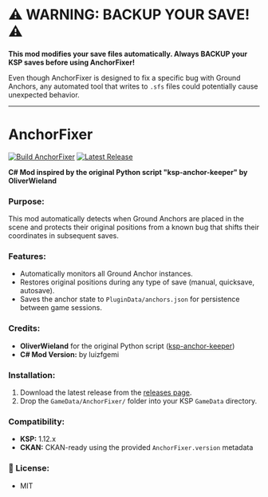 # ⚠️ WARNING: BACKUP YOUR SAVE! ⚠️

**This mod modifies your save files automatically. Always BACKUP your KSP saves before using AnchorFixer!**

Even though AnchorFixer is designed to fix a specific bug with Ground Anchors, any automated tool that writes to `.sfs` files could potentially cause unexpected behavior.

---

# AnchorFixer

[![Build AnchorFixer](https://github.com/luizfgemi/AnchorFixer/actions/workflows/build.yml/badge.svg)](https://github.com/luizfgemi/AnchorFixer/actions)
[![Latest Release](https://img.shields.io/github/v/release/luizfgemi/AnchorFixer?label=release)](https://github.com/luizfgemi/AnchorFixer/releases/latest)


**C# Mod inspired by the original Python script "ksp-anchor-keeper" by OliverWieland**

### Purpose:
This mod automatically detects when Ground Anchors are placed in the scene and protects their original positions from a known bug that shifts their coordinates in subsequent saves.

### Features:
- Automatically monitors all Ground Anchor instances.
- Restores original positions during any type of save (manual, quicksave, autosave).
- Saves the anchor state to `PluginData/anchors.json` for persistence between game sessions.

### Credits:
- **OliverWieland** for the original Python script ([ksp-anchor-keeper](https://github.com/OliverWieland/ksp-anchor-keeper))
- **C# Mod Version:** by luizfgemi

### Installation:
1. Download the latest release from the [releases page](https://github.com/YourNameHere/AnchorFixer/releases).
2. Drop the `GameData/AnchorFixer/` folder into your KSP `GameData` directory.

### Compatibility:
- **KSP:** 1.12.x
- **CKAN:** CKAN-ready using the provided `AnchorFixer.version` metadata

### 📝 License:
- MIT
